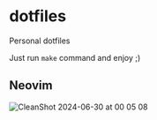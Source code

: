 # dotfiles

Personal dotfiles

Just run `make` command and enjoy ;)

## Neovim
![CleanShot 2024-06-30 at 00 05 08](https://github.com/lcavanzo/dotfiles/assets/27904815/b40b1b20-f4ec-4556-805b-037196b7a954)
